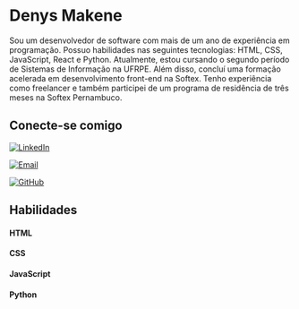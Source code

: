 
# Denys Makene
Sou um desenvolvedor de software com mais de um ano de experiência em programação. Possuo habilidades nas seguintes tecnologias: HTML, CSS, JavaScript, React e Python. Atualmente, estou cursando o segundo período de Sistemas de Informação na UFRPE. Além disso, concluí uma formação acelerada em desenvolvimento front-end na Softex. Tenho experiência como freelancer e também participei de um programa de residência de três meses na Softex Pernambuco.

## Conecte-se comigo
[![LinkedIn](https://img.shields.io/badge/LinkedIn-000?style=for-the-badge&logo=linkedin&logoColor=0E76A8)](https://www.linkedin.com/in/denysmakene)


[![Email](https://img.shields.io/badge/Gmail-000?style=for-the-badge&logo=Gmail&logoColor=0E76A8)](mailto:denysmakene13@gmail.com)

[![GitHub](https://img.shields.io/badge/Github-000?style=for-the-badge&logo=Github&logoColor=0E76A8)](https://github.com/Denysmak)

## Habilidades
#### HTML
#### CSS
#### JavaScript
#### Python